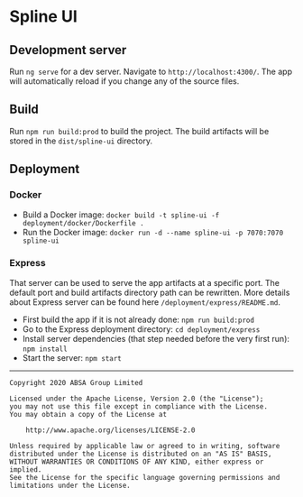 # Spline UI

## Development server

Run `ng serve` for a dev server. Navigate to `http://localhost:4300/`. The app will automatically reload if you change any of the source files.

## Build

Run `npm run build:prod` to build the project. The build artifacts will be stored in the `dist/spline-ui` directory.

## Deployment

### Docker

- Build a Docker image: `docker build -t spline-ui -f deployment/docker/Dockerfile .`
- Run the Docker image: `docker run -d --name spline-ui -p 7070:7070 spline-ui`  

### Express

That server can be used to serve the app artifacts at a specific port.
The default port and build artifacts directory path can be rewritten.
More details about Express server can be found here `/deployment/express/README.md`.

- First build the app if it is not already done: `npm run build:prod`
- Go to the Express deployment directory: `cd deployment/express` 
- Install server dependencies (that step needed before the very first run): `npm install` 
- Start the server: `npm start` 

---

    Copyright 2020 ABSA Group Limited
    
    Licensed under the Apache License, Version 2.0 (the "License");
    you may not use this file except in compliance with the License.
    You may obtain a copy of the License at
    
        http://www.apache.org/licenses/LICENSE-2.0
    
    Unless required by applicable law or agreed to in writing, software
    distributed under the License is distributed on an "AS IS" BASIS,
    WITHOUT WARRANTIES OR CONDITIONS OF ANY KIND, either express or implied.
    See the License for the specific language governing permissions and
    limitations under the License.
